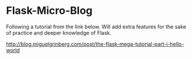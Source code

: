 # Flask-Micro-Blog

Following a tutorial from the link below. Will add extra features for the sake of practice and deeper knowledge of Flask.

http://blog.miguelgrinberg.com/post/the-flask-mega-tutorial-part-i-hello-world
